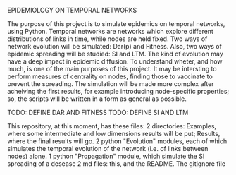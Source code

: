 EPIDEMIOLOGY ON TEMPORAL NETWORKS

The purpose of this project is to simulate epidemics on temporal networks, using Python.
Temporal networks are networks which explore different distributions of links in time, while nodes are held fixed.
Two ways of network evolution will be simulated: Dar(p) and Fitness. Also, two ways of epidemic spreading will be studied: SI and LTM.
The kind of evolution may have a deep impact in epidemic diffusion. To understand wheter, and how much, is one of the main purposes of this project.
It may be intersting to perform measures of centrality on nodes, finding those to vaccinate to prevent the spreading.
The simulation will be made more complex after acheiving the first results, for example introducing node-specific properties; so, the scripts will be written in a form as general as possible.

TODO: DEFINE DAR AND FITNESS
TODO: DEFINE SI AND LTM

This repository, at this moment, has these files:
2 directories: Examples, where some intermediate and low dimensions results will be put; Results, where the final results will go.
2 python "Evolution" modules, each of which simulates the temporal evolution of the network (i.e. of links between nodes) alone.
1 python "Propagation" module, which simulate the SI spreading of a desease
2 md files: this, and the README.
The gitignore file